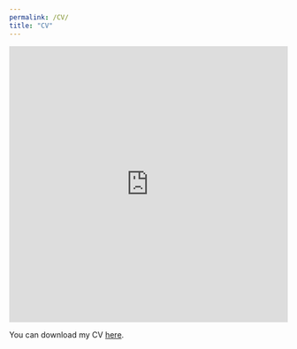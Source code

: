 ```yaml
---
permalink: /CV/
title: "CV"
---
```


<iframe src="https://phxiranter.github.io/chiaweikuo.github.io/files/CWK_CV.pdf" width="100%" height="500" frameborder="no" border="0" marginwidth="0" marginheight="0"></iframe>

You can download my CV [here]("https://phxiranter.github.io/chiaweikuo.github.io/files/CWK_CV.pdf).


